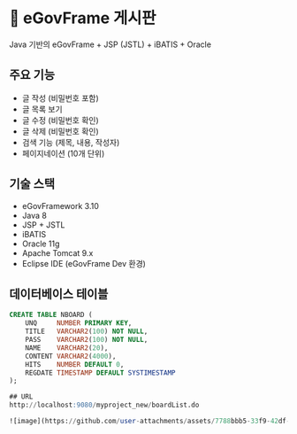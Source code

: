 # 📌 eGovFrame 게시판 

Java 기반의 eGovFrame + JSP (JSTL) + iBATIS + Oracle

## 주요 기능

- 글 작성 (비밀번호 포함)
- 글 목록 보기
- 글 수정 (비밀번호 확인)
- 글 삭제 (비밀번호 확인)
- 검색 기능 (제목, 내용, 작성자)
- 페이지네이션 (10개 단위)

## 기술 스택
- eGovFramework 3.10
- Java 8
- JSP + JSTL
- iBATIS 
- Oracle 11g 
- Apache Tomcat 9.x 
- Eclipse IDE (eGovFrame Dev 환경)

## 데이터베이스 테이블
```sql
CREATE TABLE NBOARD (
    UNQ     NUMBER PRIMARY KEY,
    TITLE   VARCHAR2(100) NOT NULL,
    PASS    VARCHAR2(100) NOT NULL,
    NAME    VARCHAR2(20),
    CONTENT VARCHAR2(4000),
    HITS    NUMBER DEFAULT 0,
    REGDATE TIMESTAMP DEFAULT SYSTIMESTAMP
);

## URL
http://localhost:9080/myproject_new/boardList.do

![image](https://github.com/user-attachments/assets/7788bbb5-33f9-42df-ac27-f68f17a17e16)


